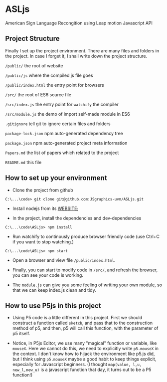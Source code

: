 # ASLjs

American Sign Language Recongition using Leap motion Javascript API

## Project Structure

Finally I set up the project environment. There are many files and folders in the project. In case I forget it, I shall write down the project structure.

`/public/` the root of website

`/public/js` where the compiled js file goes

`/public/index.html` the entry point for browsers

`/src/` the root of ES6 source file

`/src/index.js` the entry point for `watchify` the compiler

`/src/module.js` the demo of import self-made module in ES6

`.gitignore` tell git to ignore certain files and folders

`package-lock.json` npm auto-generated dependency tree

`package.json` npm auto-generated project meta information

`Papers.md` the list of papers which related to the project

`README.md` this file

## How to set up your environment

* Clone the project from github

```dos
C:\...\code> git clone git@github.com:JSgraphics-uvm/ASLjs.git
```

* Install nodejs from its [WEBSITE](https://nodejs.org/en/download/);

* In the project, install the dependencies and dev-dependencies

```dos
C:\...\code\ASLjs> npm install
```

* Run watchify to continously produce browser friendly code (use Ctrl+C if you want to stop watching.)

```dos
C:\...\code\ASLjs> npm start
```

* Open a browser and view file `/public/index.html`.

* Finally, you can start to modify code in `/src/`, and refresh the browser, you can see your code is working.

* The `module.js` can give you some feeling of writing your own module, so that we can keep index.js clean and tidy.

## How to use P5js in this project

* Using P5 code is a little different in this project. First we should construct a function called `sketch`, and pass that to the construction method of p5, and then, p5 will call this function, with the parameter of p5 itself.

* Notice, in P5js Editor, we use many "magical" function or variable, like `mouseX`. Here we cannot do this, we need to explicitly write `p5.mouseX` in the context. I don't know how to hijack the environment like p5.js did, but I think using `p5.mouseX` maybe a good habit to keep things explicit, especially for Javascript beginners. (I thought `map(value, l,u, new_l,new_u)` is a javascript function that day, it turns out to be a P5 function!)
